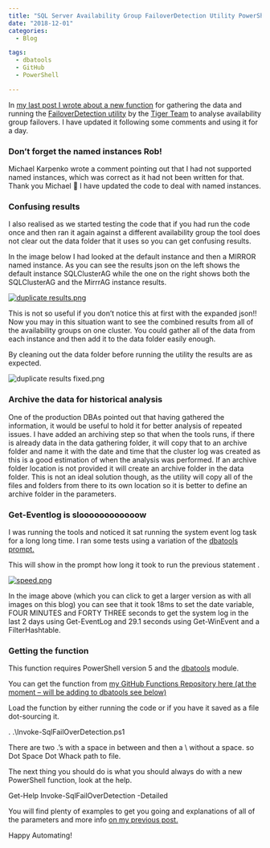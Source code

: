 ```yaml
---
title: "SQL Server Availability Group FailoverDetection Utility PowerShell Function Improvements – Named Instances, Archiving Data, Speed"
date: "2018-12-01" 
categories:
  - Blog

tags:
  - dbatools
  - GitHub 
  - PowerShell

---
```

In [my last post I wrote about a new function](https://blog.robsewell.com/gathering-all-the-logs-and-running-the-availability-group-failover-detection-utility-with-powershell/) for gathering the data and running the [FailoverDetection utility](https://blogs.msdn.microsoft.com/sql_server_team/failover-detection-utility-availability-group-failover-analysis-made-easy/) by the [Tiger Team](https://twitter.com/mssqltiger) to analyse availability group failovers. I have updated it following some comments and using it for a day.

### Don’t forget the named instances Rob!

Michael Karpenko wrote a comment pointing out that I had not supported named instances, which was correct as it had not been written for that. Thank you Michael 🙂 I have updated the code to deal with named instances.

### Confusing results

I also realised as we started testing the code that if you had run the code once and then ran it again against a different availability group the tool does not clear out the data folder that it uses so you can get confusing results.

In the image below I had looked at the default instance and then a MIRROR named instance. As you can see the results json on the left shows the default instance SQLClusterAG while the one on the right shows both the SQLClusterAG and the MirrrAG instance results.

[![duplicate results.png](https://blog.robsewell.com/assets/uploads/2018/11/duplicate-results.png)](https://blog.robsewell.com/assets/uploads/2018/11/duplicate-results.png)

This is not so useful if you don’t notice this at first with the expanded json!! Now you may in this situation want to see the combined results from all of the availability groups on one cluster. You could gather all of the data from each instance and then add it to the data folder easily enough.

By cleaning out the data folder before running the utility the results are as expected.

![duplicate results fixed.png](https://blog.robsewell.com/assets/uploads/2018/11/duplicate-results-fixed.png)

### Archive the data for historical analysis

One of the production DBAs pointed out that having gathered the information, it would be useful to hold it for better analysis of repeated issues. I have added an archiving step so that when the tools runs, if there is already data in the data gathering folder, it will copy that to an archive folder and name it with the date and time that the cluster log was created as this is a good estimation of when the analysis was performed. If an archive folder location is not provided it will create an archive folder in the data folder. This is not an ideal solution though, as the utility will copy all of the files and folders from there to its own location so it is better to define an archive folder in the parameters.

### Get-Eventlog is sloooooooooooow

I was running the tools and noticed it sat running the system event log task for a long long time. I ran some tests using a variation of the [dbatools prompt.](http://dbatools.io/prompt)

This will show in the prompt how long it took to run the previous statement .

[![speed.png](https://blog.robsewell.com/assets/uploads/2018/11/speed.png)](https://blog.robsewell.com/assets/uploads/2018/11/speed.png)

In the image above (which you can click to get a larger version as with all images on this blog) you can see that it took 18ms to set the date variable, FOUR MINUTES and FORTY THREE seconds to get the system log in the last 2 days using Get-EventLog and 29.1 seconds using Get-WinEvent and a FilterHashtable.

### Getting the function

This function requires PowerShell version 5 and the [dbatools](http://dbatools.io) module.

You can get the function from [my GitHub Functions Repository here (at the moment – will be adding to dbatools see below)](https://github.com/SQLDBAWithABeard/Functions/blob/master/Invoke-SqlFailOverDetection.ps1)

Load the function by either running the code or if you have it saved as a file dot-sourcing it.

. .\\Invoke-SqlFailOverDetection.ps1

There are two .’s with a space in between and then a \ without a space. so Dot Space Dot Whack path to file.

The next thing you should do is what you should always do with a new PowerShell function, look at the help.

Get-Help Invoke-SqlFailOverDetection -Detailed

You will find plenty of examples to get you going and explanations of all of the parameters and more info [on my previous post.](https://blog.robsewell.com/gathering-all-the-logs-and-running-the-availability-group-failover-detection-utility-with-powershell/)

Happy Automating!

